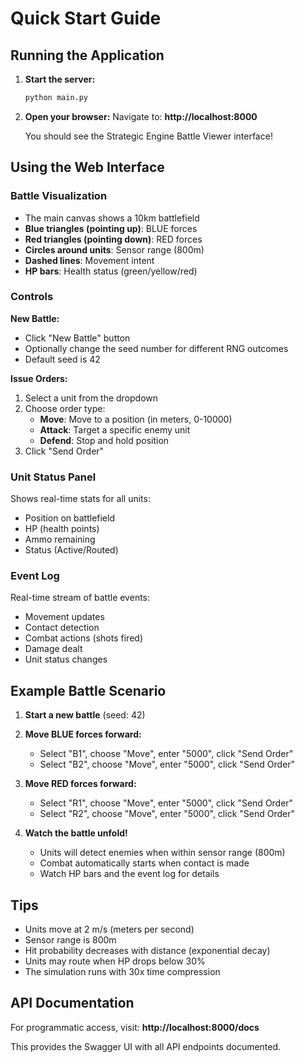 # Quick Start Guide

## Running the Application

1. **Start the server:**
   ```bash
   python main.py
   ```

2. **Open your browser:**
   Navigate to: **http://localhost:8000**

   You should see the Strategic Engine Battle Viewer interface!

## Using the Web Interface

### Battle Visualization
- The main canvas shows a 10km battlefield
- **Blue triangles (pointing up)**: BLUE forces
- **Red triangles (pointing down)**: RED forces
- **Circles around units**: Sensor range (800m)
- **Dashed lines**: Movement intent
- **HP bars**: Health status (green/yellow/red)

### Controls

**New Battle:**
- Click "New Battle" button
- Optionally change the seed number for different RNG outcomes
- Default seed is 42

**Issue Orders:**
1. Select a unit from the dropdown
2. Choose order type:
   - **Move**: Move to a position (in meters, 0-10000)
   - **Attack**: Target a specific enemy unit
   - **Defend**: Stop and hold position
3. Click "Send Order"

### Unit Status Panel
Shows real-time stats for all units:
- Position on battlefield
- HP (health points)
- Ammo remaining
- Status (Active/Routed)

### Event Log
Real-time stream of battle events:
- Movement updates
- Contact detection
- Combat actions (shots fired)
- Damage dealt
- Unit status changes

## Example Battle Scenario

1. **Start a new battle** (seed: 42)

2. **Move BLUE forces forward:**
   - Select "B1", choose "Move", enter "5000", click "Send Order"
   - Select "B2", choose "Move", enter "5000", click "Send Order"

3. **Move RED forces forward:**
   - Select "R1", choose "Move", enter "5000", click "Send Order"
   - Select "R2", choose "Move", enter "5000", click "Send Order"

4. **Watch the battle unfold!**
   - Units will detect enemies when within sensor range (800m)
   - Combat automatically starts when contact is made
   - Watch HP bars and the event log for details

## Tips

- Units move at 2 m/s (meters per second)
- Sensor range is 800m
- Hit probability decreases with distance (exponential decay)
- Units may route when HP drops below 30%
- The simulation runs with 30x time compression

## API Documentation

For programmatic access, visit: **http://localhost:8000/docs**

This provides the Swagger UI with all API endpoints documented.
